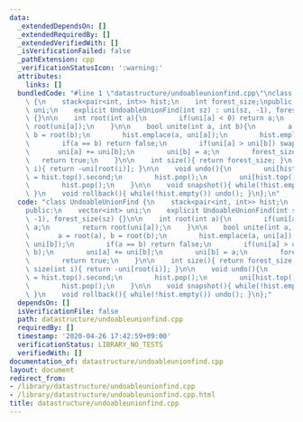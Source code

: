 ```yaml
---
data:
  _extendedDependsOn: []
  _extendedRequiredBy: []
  _extendedVerifiedWith: []
  _isVerificationFailed: false
  _pathExtension: cpp
  _verificationStatusIcon: ':warning:'
  attributes:
    links: []
  bundledCode: "#line 1 \"datastructure/undoableunionfind.cpp\"\nclass UndoableUnionFind\
    \ {\n    stack<pair<int, int>> hist;\n    int forest_size;\npublic:\n    vector<int>\
    \ uni;\n    explicit UndoableUnionFind(int sz) : uni(sz, -1), forest_size(sz)\
    \ {}\n\n    int root(int a){\n        if(uni[a] < 0) return a;\n        return\
    \ root(uni[a]);\n    }\n\n    bool unite(int a, int b){\n        a = root(a),\
    \ b = root(b);\n        hist.emplace(a, uni[a]);\n        hist.emplace(b, uni[b]);\n\
    \        if(a == b) return false;\n        if(uni[a] > uni[b]) swap(a, b);\n \
    \       uni[a] += uni[b];\n        uni[b] = a;\n        forest_size--;\n     \
    \   return true;\n    }\n\n    int size(){ return forest_size; }\n    int size(int\
    \ i){ return -uni[root(i)]; }\n\n    void undo(){\n        uni[hist.top().first]\
    \ = hist.top().second;\n        hist.pop();\n        uni[hist.top().first] = hist.top().second;\n\
    \        hist.pop();\n    }\n\n    void snapshot(){ while(!hist.empty()) hist.pop();\
    \ }\n    void rollback(){ while(!hist.empty()) undo(); }\n};\n"
  code: "class UndoableUnionFind {\n    stack<pair<int, int>> hist;\n    int forest_size;\n\
    public:\n    vector<int> uni;\n    explicit UndoableUnionFind(int sz) : uni(sz,\
    \ -1), forest_size(sz) {}\n\n    int root(int a){\n        if(uni[a] < 0) return\
    \ a;\n        return root(uni[a]);\n    }\n\n    bool unite(int a, int b){\n \
    \       a = root(a), b = root(b);\n        hist.emplace(a, uni[a]);\n        hist.emplace(b,\
    \ uni[b]);\n        if(a == b) return false;\n        if(uni[a] > uni[b]) swap(a,\
    \ b);\n        uni[a] += uni[b];\n        uni[b] = a;\n        forest_size--;\n\
    \        return true;\n    }\n\n    int size(){ return forest_size; }\n    int\
    \ size(int i){ return -uni[root(i)]; }\n\n    void undo(){\n        uni[hist.top().first]\
    \ = hist.top().second;\n        hist.pop();\n        uni[hist.top().first] = hist.top().second;\n\
    \        hist.pop();\n    }\n\n    void snapshot(){ while(!hist.empty()) hist.pop();\
    \ }\n    void rollback(){ while(!hist.empty()) undo(); }\n};"
  dependsOn: []
  isVerificationFile: false
  path: datastructure/undoableunionfind.cpp
  requiredBy: []
  timestamp: '2020-04-26 17:42:59+09:00'
  verificationStatus: LIBRARY_NO_TESTS
  verifiedWith: []
documentation_of: datastructure/undoableunionfind.cpp
layout: document
redirect_from:
- /library/datastructure/undoableunionfind.cpp
- /library/datastructure/undoableunionfind.cpp.html
title: datastructure/undoableunionfind.cpp
---
```

